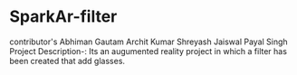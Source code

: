 # SparkAr-filter
contributor's
Abhiman Gautam Archit Kumar Shreyash Jaiswal Payal Singh
Project Description-: Its an augumented reality project in which a filter has been created that add glasses.
